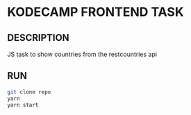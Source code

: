 # KODECAMP FRONTEND TASK

## DESCRIPTION

JS task to show countries from the restcountries api

## RUN

```bash
git clone repo
yarn
yarn start
```
